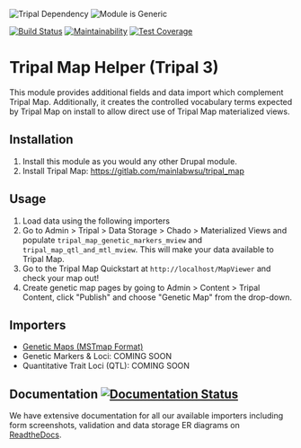 ![Tripal Dependency](https://img.shields.io/badge/tripal-%3E=3.0-brightgreen)
![Module is Generic](https://img.shields.io/badge/generic-tested%20manually-yellow)

[![Build Status](https://travis-ci.org/UofS-Pulse-Binfo/tripal_map_helper.svg?branch=master)](https://travis-ci.org/UofS-Pulse-Binfo/tripal_map_helper)
[![Maintainability](https://api.codeclimate.com/v1/badges/db8bad906e18da15382e/maintainability)](https://codeclimate.com/github/UofS-Pulse-Binfo/tripal_genetic/maintainability)
[![Test Coverage](https://api.codeclimate.com/v1/badges/db8bad906e18da15382e/test_coverage)](https://codeclimate.com/github/UofS-Pulse-Binfo/tripal_map_helper/test_coverage)

# Tripal Map Helper (Tripal 3)

This module provides additional fields and data import which complement Tripal Map. Additionally, it creates the controlled vocabulary terms expected by Tripal Map on install to allow direct use of Tripal Map materialized views.

## Installation

1. Install this module as you would any other Drupal module.
2. Install Tripal Map: https://gitlab.com/mainlabwsu/tripal_map

## Usage

1. Load data using the following importers
2. Go to Admin > Tripal > Data Storage > Chado > Materialized Views and populate `tripal_map_genetic_markers_mview` and `tripal_map_qtl_and_mtl_mview`. This will make your data available to Tripal Map.
3. Go to the Tripal Map Quickstart at `http://localhost/MapViewer` and check your map out!
4. Create genetic map pages by going to Admin > Content > Tripal Content, click "Publish" and choose "Genetic Map" from the drop-down.

## Importers
 - [Genetic Maps (MSTmap Format)](https://tripal-map-helper.readthedocs.io/en/latest/MSTmap.html)
 - Genetic Markers & Loci: COMING SOON
 - Quantitative Trait Loci (QTL): COMING SOON
 
## Documentation [![Documentation Status](https://readthedocs.org/projects/tripal-map-helper/badge/?version=latest)](https://tripal-map-helper.readthedocs.io/en/latest/?badge=latest)

We have extensive documentation for all our available importers including form screenshots, validation and data storage ER diagrams on [ReadtheDocs](https://tripal-map-helper.readthedocs.io/en/latest/).
